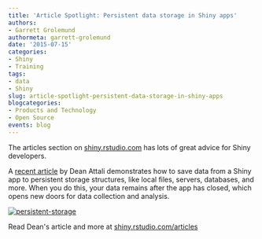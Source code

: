 ```yaml
---
title: 'Article Spotlight: Persistent data storage in Shiny apps'
authors: 
- Garrett Grolemund
authormeta: garrett-grolemund
date: '2015-07-15'
categories:
- Shiny
- Training
tags:
- data
- Shiny
slug: article-spotlight-persistent-data-storage-in-shiny-apps
blogcategories:
- Products and Technology
- Open Source
events: blog
---
```



The articles section on [shiny.rstudio.com](https://shiny.rstudio.com) has lots of great advice for Shiny developers.

A [recent article](https://shiny.rstudio.com/articles/persistent-data-storage.html) by Dean Attali demonstrates how to save data from a Shiny app to persistent storage structures, like local files, servers, databases, and more. When you do this, your data remains after the app has closed, which opens new doors for data collection and analysis.

[![persistent-storage](https://rstudioblog.files.wordpress.com/2015/07/screen-shot-2015-07-15-at-4-27-10-pm.png)](https://shiny.rstudio.com/articles/persistent-data-storage.html)

Read Dean's article and more at [shiny.rstudio.com/articles](https://shiny.rstudio.com/articles)

